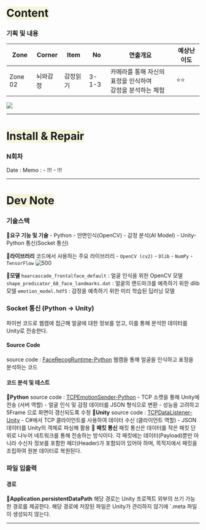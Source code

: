 # <span style="background:#f5f5dc">Content</span>

### 기획 및 내용
| Zone    | Corner | Item | No    | 연출개요                                 | 예상난이도 |
| ------- | ------ | ---- | ----- | ------------------------------------ | ----- |
| Zone 02 | 뇌와감정   | 감정읽기 | 3-1-3 | 카메라를 통해 자신의 표정을 인식하여 <br>감정을 분석하는 체험 | ⭐⭐    |
![](감정읽기-세부연출계획.png)

---
# <span style="background:#f5f5dc">Install & Repair</span>
### N회차
Date : 
Memo :
	- !!!
	- !!!

---
# <span style="background:#f5f5dc">Dev Note</span>

### 기술스택

**🔹요구 기능 및 기술**
	- Python
	- 안면인식(OpenCV)
	- 감정 분석(AI Model)
	- Unity-Python 통신(Socket 통신)

**🔹라이브러리**
	코드에서 사용하는 주요 라이브러리
	- `OpenCV (cv2)`
	- `Dlib`
	- `NumPy`
	- `TensorFlow`
	![500](라이브러리.png)

**🔹모델**
	`haarcascade_frontalface_default` : 얼굴 인식을 위한 OpenCV 모델
	`shape_predicator_68_face_landmarks.dat` : 얼굴의 랜드마크를 예측하기 위한 dlib 모델
	`emotion_model.hdf5` : 감정을 예측하기 위한 미리 학습된 딥러닝 모델

### Socket 통신 (Python → Unity)

파이썬 코드로 웹캠에 접근해 얼굴에 대한 정보를 얻고, 이를 통해 분석한 데이터를 Unity로 전송한다.
#### Source Code
source code : [FaceRecogRuntime-Python](FaceRecogRuntime-Python.md)
웹캠을 통해 얼굴을 인식하고 표정을 분석하는 코드
#### 코드 분석 및 테스트
**🔹Python**
	source code : [TCPEmotionSender-Python](TCPEmotionSender-Python.md)
	- TCP 소켓을 통해 Unity에 전송 (서버 역할)
	- 얼굴 인식 및 감정 데이터를 JSON 형식으로 변환
	- 성능을 고려하고 5Frame 으로 화면이 갱신되도록 수정
**🔹Unity**
	source code : [TCPDataListener-Unity](TCPDataListener-Unity.md)
	- C#에서 TCP 클라이언트를 사용하여 데이터 수신 (클라이언트 역할)
	- JSON 데이터를 Unity의 객체로 파싱해 활용
🔹 **패킷 통신**
	패킷 통신은 데이터를 작은 패킷 단위로 나누어 네트워크를 통해 전송하는 방식이다. 각 패킷에는 데이터(Payload)뿐만 아니라 수신자 정보를 포함한 헤더(Header)가 포함되어 있어야 하며, 목적지에서 패킷을 조립하여 원본 데이터로 복원된다.

### 파일 입출력

#### 경로
🔹**Application.persistentDataPath**
	해당 경로는 Unity 프로젝트 외부의 쓰기 가능한 경로를 제공한다.
	해당 경로에 저장된 파일은 Unity가 관리하지 않기에 `.meta 파일이 생성되지 않는다.

---
